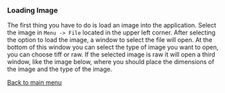 ### Loading Image

The first thing you have to do is load an image into the application. Select the image in `Menu -> File` located in the upper left corner. After selecting the option to load the image, a window to select the file will open. At the bottom of this window you can select the type of image you want to open, you can choose tiff or raw. If the selected image is raw it will open a third window, like the image below,  where you should place the dimensions of the image and the type of the image.

[Back to main menu](help.md)
